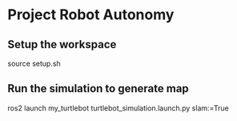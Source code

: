 # Project Robot Autonomy


## Setup the workspace
source setup.sh
## Run the simulation to generate map
ros2 launch my_turtlebot turtlebot_simulation.launch.py slam:=True

